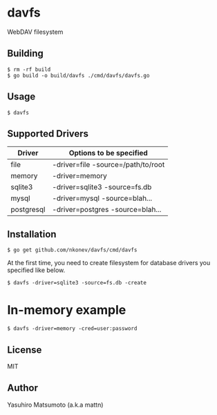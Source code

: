 # davfs

WebDAV filesystem

## Building
```
$ rm -rf build
$ go build -o build/davfs ./cmd/davfs/davfs.go
```

## Usage

```
$ davfs
```

## Supported Drivers

|Driver    |Options to be specified           |
|----------|----------------------------------|
|file      |-driver=file -source=/path/to/root|
|memory    |-driver=memory                    |
|sqlite3   |-driver=sqlite3 -source=fs.db     |
|mysql     |-driver=mysql -source=blah...     |
|postgresql|-driver=postgres -source=blah...  |


## Installation

```
$ go get github.com/nkonev/davfs/cmd/davfs
```

At the first time, you need to create filesystem for database drivers you specified like below.

```
$ davfs -driver=sqlite3 -source=fs.db -create
```

# In-memory example

```
$ davfs -driver=memory -cred=user:password
```

## License

MIT

## Author

Yasuhiro Matsumoto (a.k.a mattn)
